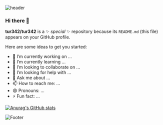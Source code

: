 ![header](https://capsule-render.vercel.app/api?type=wave&color=auto&height=300&section=header&text=Se%20Yeong&fontSize=90)
### Hi there 👋


**tur342/tur342** is a ✨ _special_ ✨ repository because its `README.md` (this file) appears on your GitHub profile.

Here are some ideas to get you started:

- 🔭 I’m currently working on ...
- 🌱 I’m currently learning ...
- 👯 I’m looking to collaborate on ...
- 🤔 I’m looking for help with ...
- 💬 Ask me about ...
- 📫 How to reach me: ...
- 😄 Pronouns: ...
- ⚡ Fun fact: ...



[![Anurag's GitHub stats](https://github-readme-stats.vercel.app/api?username=tur342)](https://github.com/tur342/)

![Footer](https://capsule-render.vercel.app/api?type=waving&color=auto&height=200&section=footer)